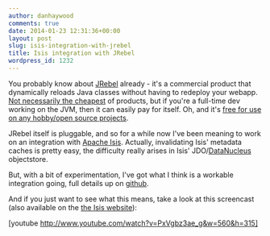 ```yaml
---
author: danhaywood
comments: true
date: 2014-01-23 12:31:36+00:00
layout: post
slug: isis-integration-with-jrebel
title: Isis integration with JRebel
wordpress_id: 1232
---
```


You probably know about [JRebel](http://zeroturnaround.com/software/jrebel/) already - it's a commercial product that dynamically reloads Java classes without having to redeploy your webapp.  [Not necessarily the cheapest](http://zeroturnaround.com/software/jrebel/) of products, but if you're a full-time dev working on the JVM, then it can easily pay for itself.   Oh, and it's [free for use on any hobby/open source projects](https://my.jrebel.com/).

JRebel itself is pluggable, and so for a while now I've been meaning to work on an integration with [Apache Isis](http://isis.apache.org).  Actually, invalidating Isis' metadata caches is pretty easy, the difficulty really arises in Isis' JDO/[DataNucleus](http://datanucleus.org) objectstore.

But, with a bit of experimentation, I've got what I think is a workable integration going, full details up on [github](https://github.com/danhaywood/isis-jrebel-plugin).

And if you just want to see what this means, take a look at this screencast (also available on the [the Isis website](http://isis.apache.org/getting-started/screencasts.html#jrebel)):

[youtube http://www.youtube.com/watch?v=PxVgbz3ae_g&w=560&h=315]

